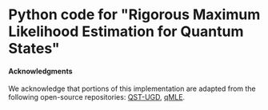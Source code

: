 # Python code for "Rigorous Maximum Likelihood Estimation for Quantum States"

#### **Acknowledgments**

We acknowledge that portions of this implementation are adapted from the following open-source repositories: [QST-UGD](https://github.com/foxwy/QST-UGD), [qMLE](https://github.com/qMLE/qMLE).
